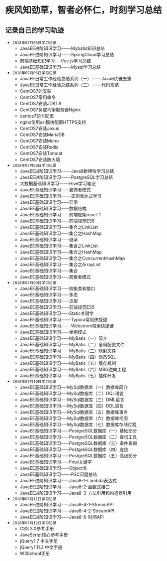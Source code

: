 # 疾风知劲草，智者必怀仁，时刻学习总结
## 记录自己的学习轨迹
* `2018年07月05日学习记录`
  * JavaEE进阶知识学习-----Mybatis知识总结
  * JavaEE进阶知识学习-----SpringCloud学习总结
  * 前端基础知识学习---Vue.js学习总结
  * JavaEE基础知识学习-----Mysql学习总结
* `2018年07月06日学习记录`
  * JavaEE日常工作经验总结系列（一）-----Java8优雅去重
  * JavaEE日常工作经验总结系列（二）-----代码规范
  * CentOS7的安装
  * CentOS7常用命令
  * CentOS7安装JDK1.8
  * CentOS7负载均衡服务器Nginx
  * centos7网卡配置
  * nginx使用ssl模块配置HTTPS支持
  * CentOS7安装Jexus
  * CentOS7安装MariaDB
  * CentOS7安装Mono
  * CentOS7安装Redis
  * CentOS7安装Tomcat
  * CentOS7安装防火墙
* `2018年07月08日学习记录`
  * JavaEE进阶知识学习-----Java8新特性学习总结
  * JavaEE进阶知识学习-----PostgreSQL学习总结
  * 大数据基础知识学习-----Hive学习笔记
  * JavaEE基础知识学习----装饰者模式
  * JavaEE基础知识学习-----正则表达式学习
  * JavaEE基础知识学习----异常
  * JavaEE基础知识学习----数据结构
  * JavaEE基础知识学习----前端框架react-1
  * JavaEE基础知识学习----前端规范ES6
  * JavaEE基础知识学习----集合之LinkList
  * JavaEE基础知识学习----集合之HashMap
  * JavaEE基础知识学习----继承
  * JavaEE基础知识学习----集合之LinkList
  * JavaEE基础知识学习----集合之HashMap
  * JavaEE基础知识学习----集合之ConcurrentHashMap
  * JavaEE基础知识学习----集合之ArrayList
  * JavaEE基础知识学习----集合
  * JavaEE基础知识学习----观察者模式
* `2018年07月09日学习记录`
  * JavaEE基础知识学习----抽象类和接口
  * JavaEE基础知识学习----多态
  * JavaEE基础知识学习----泛型
  * JavaEE基础知识学习----前端规范ES5
  * JavaEE基础知识学习----Static关键字
  * JavaEE基础知识学习-----Typora常用快捷键
  * JavaEE基础知识学习-----Webstrom常用快捷键
  * JavaEE基础知识学习----单例模式
  * JavaEE基础知识学习----MyBatis（一）简介
  * JavaEE基础知识学习----MyBatis（二）全局配置文件
  * JavaEE基础知识学习----MyBatis（三）映射文件
  * JavaEE基础知识学习----MyBatis（四）动态SQL
  * JavaEE基础知识学习----MyBatis（五）缓存机制
  * JavaEE基础知识学习----MyBatis（六）MBG逆向工程
  * JavaEE基础知识学习----MyBatis（七）插件开发
* `2018年07月10日学习记录`
  * JavaEE基础知识学习---MySql数据库（一）数据库简介
  * JavaEE基础知识学习---MySql数据库（二）DQL语言
  * JavaEE基础知识学习---MySql数据库（三）DML语言
  * JavaEE基础知识学习---MySql数据库（四）DDL语言
  * JavaEE基础知识学习---MySql数据库（五）数据库事务
  * JavaEE基础知识学习---MySql数据库（六）数据库视图
  * JavaEE基础知识学习---MySql数据库（七）数据库存储过程
  * JavaEE基础知识学习----PostgreSQL数据库（一）基础部分
  * JavaEE基础知识学习----PostgreSQL数据库（二）查询工具
  * JavaEE基础知识学习----PostgreSQL数据库（三）条件查询
  * JavaEE基础知识学习----PostgreSQL数据库（四）连接
  * JavaEE基础知识学习----PostgreSQL数据库（五）高级部分
  * JavaEE基础知识学习----Final关键字
  * JavaEE基础知识学习----Object类
  * JavaEE基础知识学习-----P3C问题总结
  * JavaEE进阶知识学习----Java8-1-Lambda表达式
  * JavaEE进阶知识学习----Java8-2-函数式接口
  * JavaEE进阶知识学习----Java8-3-方法引用和构造器引用
* `2018年07月11日学习记录`
  * JavaEE进阶知识学习----Java8-4-1-StreamAPI
  * JavaEE进阶知识学习----Java8-4-2-StreamAPI
  * JavaEE进阶知识学习----Java8-6-时间API
* `2018年07月12日学习记录`
  * CSS 3.0参考手册
  * JavaScript核心参考手册
  * jQuery1.7 中文手册
  * jQuery1.11.3 中文手册
  * W3School手册

